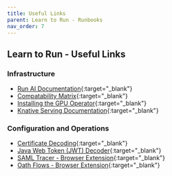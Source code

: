```yaml
---
title: Useful Links
parent: Learn to Run - Runbooks
nav_order: 7
---
```


## Learn to Run - Useful Links

### Infrastructure

- [Run AI Documentation](https://docs.run.ai/latest/home/overview/){:target="_blank"}
- [Compatability Matrix](https://docs.run.ai/latest/admin/runai-setup/cluster-setup/cluster-prerequisites/#operating-system){:target="_blank"}
- [Installing the GPU Operator](https://docs.nvidia.com/datacenter/cloud-native/gpu-operator/latest/getting-started.html){:target="_blank"}
- [Knative Serving Documentation](https://knative.dev/docs/serving/){:target="_blank"}


### Configuration and Operations

- [Certificate Decoding](https://www.sslshopper.com/certificate-decoder.html){:target="_blank"}
- [Java Web Token (JWT) Decoder](https://jwt.io/){:target="_blank"}
- [SAML Tracer - Browser Extension](https://chromewebstore.google.com/detail/saml-tracer/mpdajninpobndbfcldcmbpnnbhibjmch?hl=en){:target="_blank"}
- [Oath Flows - Browser Extension](https://chromewebstore.google.com/detail/oauth-flows/dandckbjghfejnhmnhloigndkeabdbbo?hl=en){:target="_blank"}
